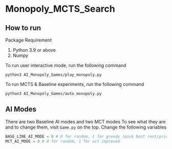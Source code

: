 # Monopoly_MCTS_Search

## How to run

Package Requirement
1. Python 3.9 or above
2. Numpy

To run user interactive mode, run the following command

```shell
python3 AI_Monopoly_Games/play_monopoly.py
```

To run MCTS & Baseline experiments, run the following command

```shell
python3 AI_Monopoly_Games/auto_monopoly.py
```



## AI Modes
There are two Baseline AI modes and two MCT modes
To see what they are and to change them, visit ```Game.py``` on the top. Change the following variables

```python
BASE_LINE_AI_MODE = 0 # 0 for random, 1 for greedy (pick best rent/price property)
MCT_AI_MODE = 0 # 0 for random, 1 for uct improved
```